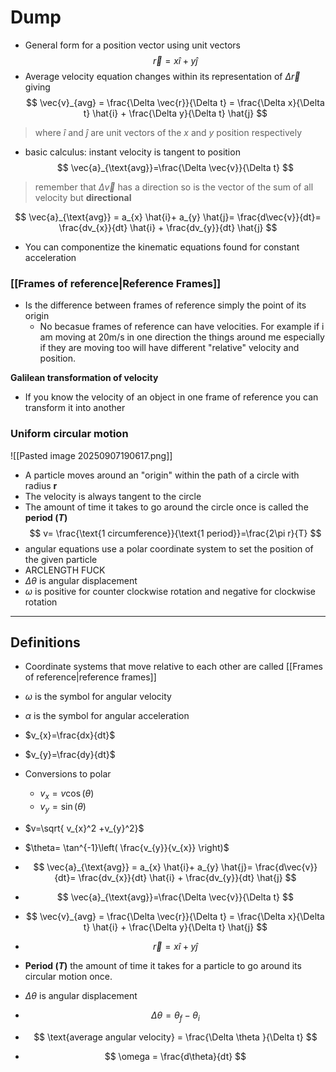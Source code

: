 
# Dump
- General form for a position vector using unit vectors
$$
\vec{r}=x\hat{i}+ y \hat{j}
$$
- Average velocity equation changes within its representation of $\Delta  \vec{r}$ giving 
$$
\vec{v}_{avg} = \frac{\Delta  \vec{r}}{\Delta t} = 
\frac{\Delta x}{\Delta t} \hat{i} + \frac{\Delta y}{\Delta t} \hat{j}
$$
> where $\hat{i}$ and $\hat{j}$ are unit vectors of the $x$ and $y$ position respectively 

- basic calculus: instant velocity is tangent to position 
$$
\vec{a}_{\text{avg}}=\frac{\Delta  \vec{v}}{\Delta t}
$$
> remember that $\Delta  \vec{v}$ has a direction so is the vector of the sum of all velocity but **directional**


$$
\vec{a}_{\text{avg}} = a_{x} \hat{i}+ a_{y} \hat{j}=  \frac{d\vec{v}}{dt}= \frac{dv_{x}}{dt} \hat{i} + \frac{dv_{y}}{dt} \hat{j}
$$
- You can componentize the kinematic equations found for constant acceleration 

### [[Frames of reference|Reference Frames]]
- Is the difference between frames of reference simply the point of its origin 
	- No becasue frames of reference can have velocities. For example if i am moving at 20m/s in one direction the things around me especially if they are moving too will have different "relative" velocity and position.

**Galilean transformation of velocity**
- If you know the velocity of an object in one frame of reference you can transform it into another


### Uniform circular motion 
![[Pasted image 20250907190617.png]]

- A particle moves around an "origin" within the path of a circle with radius **r** 
- The velocity is always tangent to the circle
- The amount of time it takes to go around the circle once is called the **period $(T)$** 
$$
v= \frac{\text{1 circumference}}{\text{1 period}}=\frac{2\pi r}{T}
$$
- angular equations use a polar coordinate system to set the position of the given particle 
- ARCLENGTH FUCK
- $\Delta \theta$ is angular displacement 
- $\omega$ is positive for counter clockwise rotation and negative for clockwise rotation 


****
## Definitions 
- Coordinate systems that move relative to each other are called [[Frames of reference|reference frames]] 
- $\omega$ is the symbol for angular velocity 
- $\alpha$ is the symbol for angular acceleration 
- $v_{x}=\frac{dx}{dt}$
- $v_{y}=\frac{dy}{dt}$
- Conversions to polar 
	- $v_{x}=v\cos(\theta)$
	- $v_{y}=\sin(\theta)$
- $v=\sqrt{ v_{x}^2 +v_{y}^2}$
- $\theta= \tan^{-1}\left( \frac{v_{y}}{v_{x}} \right)$
- $$
\vec{a}_{\text{avg}} = a_{x} \hat{i}+ a_{y} \hat{j}=  \frac{d\vec{v}}{dt}= \frac{dv_{x}}{dt} \hat{i} + \frac{dv_{y}}{dt} \hat{j}
$$

- $$
\vec{a}_{\text{avg}}=\frac{\Delta  \vec{v}}{\Delta t}
$$
- $$
\vec{v}_{avg} = \frac{\Delta  \vec{r}}{\Delta t} = 
\frac{\Delta x}{\Delta t} \hat{i} + \frac{\Delta y}{\Delta t} \hat{j}
$$
- $$
\vec{r}=x\hat{i}+ y \hat{j}
$$
- **Period $(T)$** the amount of time it takes for a particle to go around its circular motion once. 
- $\Delta \theta$ is angular displacement 
- $$
\Delta \theta =\theta_{f}-\theta_{i}
$$

- $$
\text{average angular velocity} = \frac{\Delta \theta }{\Delta t}
$$
- $$
\omega = \frac{d\theta}{dt}
$$
